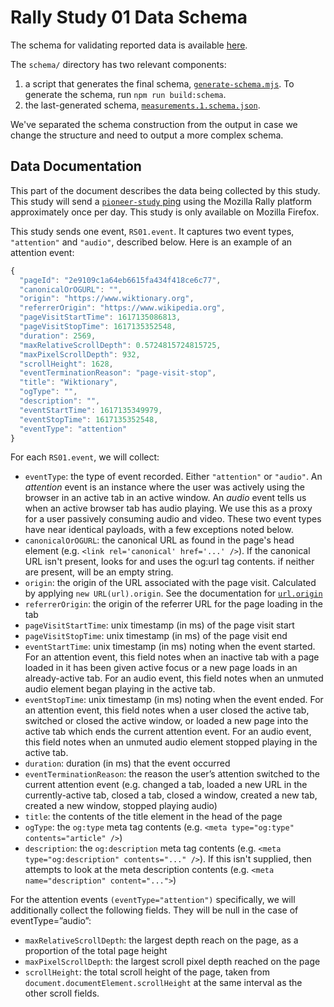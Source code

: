 # Rally Study 01 Data Schema

The schema for validating reported data is available [here](#FIXME).

The `schema/` directory has two relevant components:

1. a script that generates the final schema, [`generate-schema.mjs`](https://github.com/mozilla-rally/rally-study-01/blob/master/schemas/measurements.config.mjs). To generate the schema, run `npm run build:schema`.
2. the last-generated schema, [`measurements.1.schema.json`](https://github.com/mozilla-rally/rally-study-01/blob/master/schemas/measurements.1.schema.json).

We've separated the schema construction from the output in case we change the structure and need to output a more complex schema.

## Data Documentation

This part of the document describes the data being collected by this study. This study will send a [`pioneer-study` ping](https://firefox-source-docs.mozilla.org/toolkit/components/telemetry/data/pioneer-study.html) using the Mozilla Rally platform approximately once per day. This study is only available on Mozilla Firefox.

This study sends one event, `RS01.event`. It captures two event types, `"attention"` and `"audio"`, described below. Here is an example of an attention event:

```javascript
{
  "pageId": "2e9109c1a64eb6615fa434f418ce6c77",
  "canonicalOrOGURL": "",
  "origin": "https://www.wiktionary.org",
  "referrerOrigin": "https://www.wikipedia.org",
  "pageVisitStartTime": 1617135086813,
  "pageVisitStopTime": 1617135352548, 
  "duration": 2569,
  "maxRelativeScrollDepth": 0.5724815724815725,
  "maxPixelScrollDepth": 932,
  "scrollHeight": 1628,
  "eventTerminationReason": "page-visit-stop",
  "title": "Wiktionary",
  "ogType": "",
  "description": "",
  "eventStartTime": 1617135349979,
  "eventStopTime": 1617135352548,
  "eventType": "attention"
}
```

For each `RS01.event`, we will collect:
- `eventType`: the type of event recorded. Either `"attention"` or `"audio"`. An *attention* event is an instance where the user was actively using the browser in an active tab in an active window. An *audio* event tells us when an active browser tab has audio playing. We use this as a proxy for a user passively consuming audio and video. These two event types have near identical payloads, with a few exceptions noted below.
- `canonicalOrOGURL`: the canonical URL as found in the page's head element (e.g. `<link rel='canonical' href='...' />`). If the canonical URL isn't present, looks for and uses the og:url tag contents. if neither are present, will be an empty string.
- `origin`:  the origin of the URL associated with the page visit. Calculated by applying `new URL(url).origin`. See the documentation for [`url.origin`](https://developer.mozilla.org/en-US/docs/Web/API/URL/origin)
- `referrerOrigin`: the origin of the referrer URL for the page loading in the tab
- `pageVisitStartTime`: unix timestamp (in ms) of the page visit start
- `pageVisitStopTime`: unix timestamp (in ms) of the page visit end 
- `eventStartTime`: unix timestamp (in ms) noting when the event started. For an attention event, this field notes when an inactive tab with a page loaded in it has been given active focus or a new page loads in an already-active tab. For an audio event, this field notes when an unmuted audio element began playing in the active tab.
- `eventStopTime`: unix timestamp (in ms) noting when the event ended. For an attention event, this field notes when a user closed the active tab, switched or closed the active window, or loaded a new page into the active tab which ends the current attention event. For an audio event, this field notes when an unmuted audio element stopped playing in the active tab.
- `duration`: duration (in ms) that the event occurred
- `eventTerminationReason`: the reason the user’s attention switched to the current attention event (e.g. changed a tab, loaded a new URL in the currently-active tab, closed a tab, closed a window, created a new tab, created a new window, stopped playing audio)
- `title`: the contents of the title element in the head of the page
- `ogType`: the `og:type` meta tag contents (e.g. `<meta type="og:type" contents="article" />`)
- `description`: the `og:description` meta tag contents (e.g. `<meta type="og:description" contents="..." />`). If this isn't supplied, then attempts to look at the meta description contents (e.g. `<meta name="description" content="...">`)

For the attention events `(eventType="attention")` specifically, we will additionally collect the following fields. They will be null in the case of  eventType=”audio”:
- `maxRelativeScrollDepth`: the largest depth reach on the page, as a proportion of the total page height
- `maxPixelScrollDepth`: the largest scroll pixel depth reached on the page
- `scrollHeight`: the total scroll height of the page, taken from `document.documentElement.scrollHeight` at the same interval as the other scroll fields.
